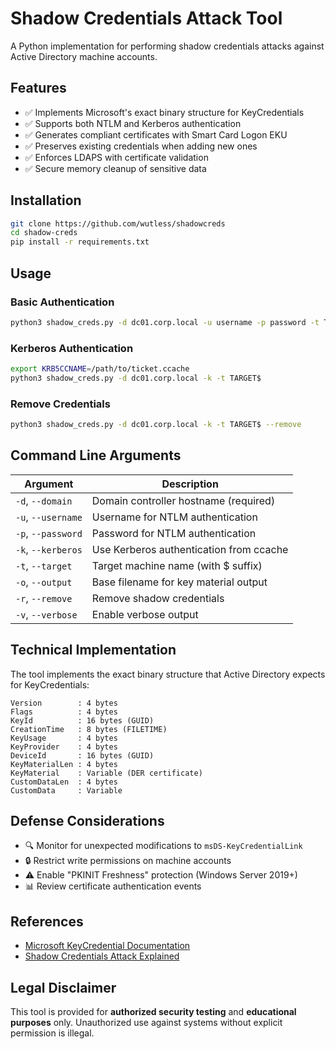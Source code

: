 # Shadow Credentials Attack Tool

A Python implementation for performing shadow credentials attacks against Active Directory machine accounts.

## Features

- ✅ Implements Microsoft's exact binary structure for KeyCredentials
- ✅ Supports both NTLM and Kerberos authentication
- ✅ Generates compliant certificates with Smart Card Logon EKU
- ✅ Preserves existing credentials when adding new ones
- ✅ Enforces LDAPS with certificate validation
- ✅ Secure memory cleanup of sensitive data

## Installation

```bash
git clone https://github.com/wutless/shadowcreds
cd shadow-creds
pip install -r requirements.txt
```

## Usage

### Basic Authentication
```bash
python3 shadow_creds.py -d dc01.corp.local -u username -p password -t TARGET$
```

### Kerberos Authentication
```bash
export KRB5CCNAME=/path/to/ticket.ccache
python3 shadow_creds.py -d dc01.corp.local -k -t TARGET$
```

### Remove Credentials
```bash
python3 shadow_creds.py -d dc01.corp.local -k -t TARGET$ --remove
```

## Command Line Arguments

| Argument          | Description                                      |
|-------------------|--------------------------------------------------|
| `-d`, `--domain`   | Domain controller hostname (required)            |
| `-u`, `--username` | Username for NTLM authentication                 |
| `-p`, `--password` | Password for NTLM authentication                 |
| `-k`, `--kerberos` | Use Kerberos authentication from ccache          |
| `-t`, `--target`   | Target machine name (with $ suffix)              |
| `-o`, `--output`   | Base filename for key material output            |
| `-r`, `--remove`   | Remove shadow credentials                        |
| `-v`, `--verbose`  | Enable verbose output                            |

## Technical Implementation

The tool implements the exact binary structure that Active Directory expects for KeyCredentials:

```text
Version        : 4 bytes
Flags          : 4 bytes
KeyId          : 16 bytes (GUID)
CreationTime   : 8 bytes (FILETIME)
KeyUsage       : 4 bytes
KeyProvider    : 4 bytes
DeviceId       : 16 bytes (GUID)
KeyMaterialLen : 4 bytes
KeyMaterial    : Variable (DER certificate)
CustomDataLen  : 4 bytes
CustomData     : Variable
```

## Defense Considerations

- 🔍 Monitor for unexpected modifications to `msDS-KeyCredentialLink`
- 🔒 Restrict write permissions on machine accounts
- ⚠️ Enable "PKINIT Freshness" protection (Windows Server 2019+)
- 📊 Review certificate authentication events

## References

- [Microsoft KeyCredential Documentation](https://learn.microsoft.com/en-us/openspecs/windows_protocols/ms-adts/a90263c5-75c6-4d90-8f51-d3e8f6b69861)
- [Shadow Credentials Attack Explained](https://posts.specterops.io/shadow-credentials-abusing-key-trust-account-mapping-for-takeover-8ee1a53566ab)

## Legal Disclaimer

This tool is provided for **authorized security testing** and **educational purposes** only. Unauthorized use against systems without explicit permission is illegal.
